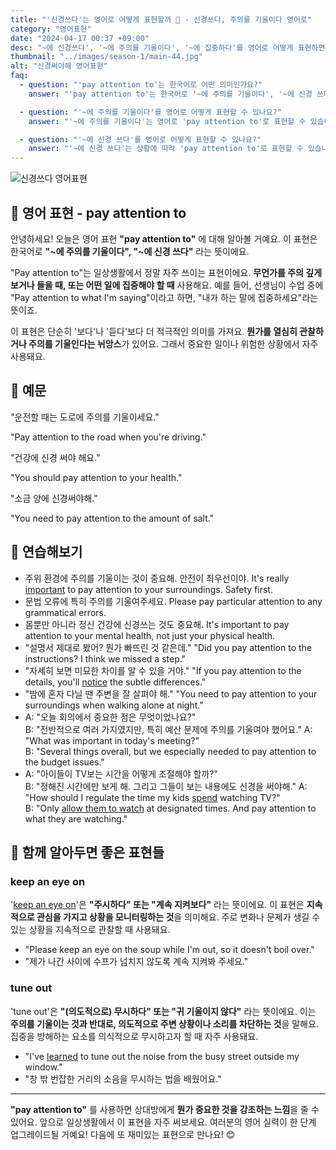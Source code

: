 ```yaml
---
title: "'신경쓰다'는 영어로 어떻게 표현할까 🧐 - 신경쓰다, 주의를 기울이다 영어로"
category: "영어표현"
date: "2024-04-17 00:37 +09:00"
desc: "~에 신경쓰다', '~에 주의를 기울이다', '~에 집중하다'를 영어로 어떻게 표현하면 좋을까요? '세부사항에 신경써야 해', '고객 피드백에 주의를 기울여야 해' 등을 영어로 표현하는 법을 배워봅시다. "
thumbnail: "../images/season-1/main-44.jpg"
alt: "신경써야해 영어표현"
faq:
  - question: "'pay attention to'는 한국어로 어떤 의미인가요?"
    answer: "'pay attention to'는 한국어로 '~에 주의를 기울이다', '~에 신경 쓰다'라는 의미입니다. 무언가를 주의 깊게 관찰하거나 집중할 때 사용하는 표현입니다. 예를 들어, '수업에 주의를 기울이세요'는 'Pay attention to the class'로 말할 수 있습니다."

  - question: "'~에 주의를 기울이다'를 영어로 어떻게 표현할 수 있나요?"
    answer: "'~에 주의를 기울이다'는 영어로 'pay attention to'로 표현할 수 있습니다. 예를 들어, '수업에 주의를 기울이세요'는 'Pay attention to the class'로 말할 수 있습니다."

  - question: "'~에 신경 쓰다'를 영어로 어떻게 표현할 수 있나요?"
    answer: "'~에 신경 쓰다'는 상황에 따라 'pay attention to'로 표현할 수 있습니다. 예를 들어, '식단에 신경 써야 해'는 'You need to pay attention to your diet'로 말할 수 있습니다."
---
```


![신경쓰다 영어표현](../images/season-1/main-44.jpg)

## 🌟 영어 표현 - pay attention to

안녕하세요! 오늘은 영어 표현 **"pay attention to"** 에 대해 알아볼 거예요. 이 표현은 한국어로 **"~에 주의를 기울이다", "~에 신경 쓰다"** 라는 뜻이에요.

"Pay attention to"는 일상생활에서 정말 자주 쓰이는 표현이에요. **무언가를 주의 깊게 보거나 들을 때, 또는 어떤 일에 집중해야 할 때** 사용해요. 예를 들어, 선생님이 수업 중에 "Pay attention to what I'm saying"이라고 하면, "내가 하는 말에 집중하세요"라는 뜻이죠.

이 표현은 단순히 '보다'나 '듣다'보다 더 적극적인 의미를 가져요. **뭔가를 열심히 관찰하거나 주의를 기울인다는 뉘앙스**가 있어요. 그래서 중요한 일이나 위험한 상황에서 자주 사용돼요.

## 📖 예문

"운전할 때는 도로에 주의를 기울이세요."

"Pay attention to the road when you're driving."

"건강에 신경 써야 해요."

"You should pay attention to your health."

"소금 양에 신경써야해."

"You need to pay attention to the amount of salt."

## 💬 연습해보기

<ul data-interactive-list>
  <li data-interactive-item>
    <span data-toggler>주위 환경에 주의를 기울이는 것이 중요해. 안전이 최우선이야.</span>
    <span data-answer>It's really <a href="/blog/in-english/318.important/">important</a> to pay attention to your surroundings. Safety first.</span>
  </li>
  <li data-interactive-item>
    <span data-toggler>문법 오류에 특히 주의를 기울여주세요.</span>
    <span data-answer>Please pay particular attention to any grammatical errors.</span>
  </li>
  <li data-interactive-item>
    <span data-toggler>몸뿐만 아니라 정신 건강에 신경쓰는 것도 중요해.</span>
    <span data-answer>It's important to pay attention to your mental health, not just your physical health.</span>
  </li>
  <li data-interactive-item>
    <span data-toggler>"설명서 제대로 봤어? 뭔가 빠뜨린 것 같은데."</span>
    <span data-answer>"Did you pay attention to the instructions? I think we missed a step."</span>
  </li>
  <li data-interactive-item>
    <span data-toggler>"자세히 보면 미묘한 차이를 알 수 있을 거야."</span>
    <span data-answer>"If you pay attention to the details, you'll <a href="/blog/in-english/061.notice/">notice</a> the subtle differences."</span>
  </li>
  <li data-interactive-item>
    <span data-toggler>"밤에 혼자 다닐 땐 주변을 잘 살펴야 해."</span>
    <span data-answer>"You need to pay attention to your surroundings when walking alone at night."</span>
  </li>
  <li data-interactive-item>
    <span data-toggler>A: "오늘 회의에서 중요한 점은 무엇이었나요?"<br>B: "전반적으로 여러 가지였지만, 특히 예산 문제에 주의를 기울여야 했어요."</span>
    <span data-answer>A: "What was important in today's meeting?"<br>B: "Several things overall, but we especially needed to pay attention to the budget issues."</span>
  </li>
  <li data-interactive-item>
    <span data-toggler>A: "아이들이 TV보는 시간을 어떻게 조절해야 할까?"<br>B: "정해진 시간에만 보게 해. 그리고 그들이 보는 내용에도 신경을 써야해."</span>
    <span data-answer>A: "How should I regulate the time my kids <a href="/blog/in-english/258.spend/">spend</a> watching TV?"<br>B: "Only <a href="/blog/in-english/027.allow-to-do/">allow them to watch</a> at designated times. And pay attention to what they are watching."</span>
  </li>
</ul>

## 🤝 함께 알아두면 좋은 표현들

### keep an eye on

'[keep an eye on](/blog/in-english/225.keep-an-eye-on/)'은 **"주시하다" 또는 "계속 지켜보다"** 라는 뜻이에요. 이 표현은 **지속적으로 관심을 가지고 상황을 모니터링하는 것**을 의미해요. 주로 변화나 문제가 생길 수 있는 상황을 지속적으로 관찰할 때 사용돼요.

- "Please keep an eye on the soup while I'm out, so it doesn't boil over."
- "제가 나간 사이에 수프가 넘치지 않도록 계속 지켜봐 주세요."

### tune out

'tune out'은 **"(의도적으로) 무시하다" 또는 "귀 기울이지 않다"** 라는 뜻이에요. 이는 **주의를 기울이는 것과 반대로, 의도적으로 주변 상황이나 소리를 차단하는 것**을 말해요. 집중을 방해하는 요소를 의식적으로 무시하고자 할 때 자주 사용돼요.

- "I've [learned](/blog/in-english/245.learn/) to tune out the noise from the busy street outside my window."
- "창 밖 번잡한 거리의 소음을 무시하는 법을 배웠어요."

---

**"pay attention to"** 를 사용하면 상대방에게 **뭔가 중요한 것을 강조하는 느낌**을 줄 수 있어요. 앞으로 일상생활에서 이 표현을 자주 써보세요. 여러분의 영어 실력이 한 단계 업그레이드될 거예요! 다음에 또 재미있는 표현으로 만나요! 😊

